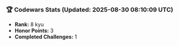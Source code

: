 ### 🏆 Codewars Stats (Updated: 2025-08-30 08:10:09 UTC)

- **Rank:** 8 kyu
- **Honor Points:** 3
- **Completed Challenges:** 1
